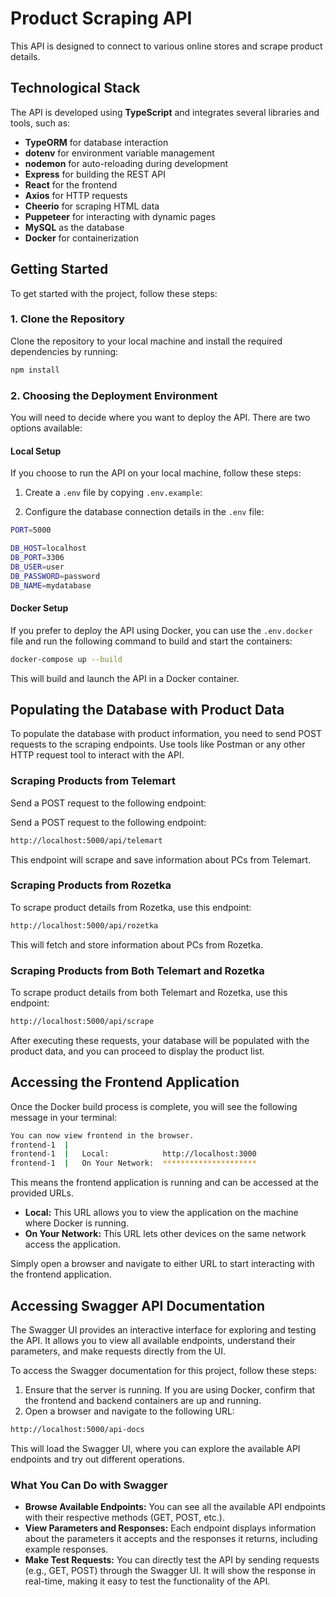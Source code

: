 # Product Scraping API

This API is designed to connect to various online stores and scrape product details.

## Technological Stack

The API is developed using **TypeScript** and integrates several libraries and tools, such as:

- **TypeORM** for database interaction
- **dotenv** for environment variable management
- **nodemon** for auto-reloading during development
- **Express** for building the REST API
- **React** for the frontend
- **Axios** for HTTP requests
- **Cheerio** for scraping HTML data
- **Puppeteer** for interacting with dynamic pages
- **MySQL** as the database
- **Docker** for containerization

## Getting Started

To get started with the project, follow these steps:

### 1. Clone the Repository

Clone the repository to your local machine and install the required dependencies by running:

```bash 
npm install
```

### 2. Choosing the Deployment Environment

You will need to decide where you want to deploy the API. There are two options available:

#### Local Setup

If you choose to run the API on your local machine, follow these steps:

1. Create a `.env` file by copying `.env.example`:

2. Configure the database connection details in the `.env` file:

```bash 
PORT=5000

DB_HOST=localhost
DB_PORT=3306 
DB_USER=user 
DB_PASSWORD=password 
DB_NAME=mydatabase
```
#### Docker Setup

If you prefer to deploy the API using Docker, you can use the `.env.docker` file and run the following command to build and start the containers:

```bash
docker-compose up --build
```

This will build and launch the API in a Docker container.

## Populating the Database with Product Data

To populate the database with product information, you need to send POST requests to the scraping endpoints. Use tools like Postman or any other HTTP request tool to interact with the API.

### Scraping Products from Telemart

Send a POST request to the following endpoint:

Send a POST request to the following endpoint:

```bash
http://localhost:5000/api/telemart
```

This endpoint will scrape and save information about PCs from Telemart.

### Scraping Products from Rozetka

To scrape product details from Rozetka, use this endpoint:

```bash
http://localhost:5000/api/rozetka
```

This will fetch and store information about PCs from Rozetka.

### Scraping Products from Both Telemart and Rozetka

To scrape product details from both Telemart and Rozetka, use this endpoint:

```bash
http://localhost:5000/api/scrape
```

After executing these requests, your database will be populated with the product data, and you can proceed to display the product list.

## Accessing the Frontend Application

Once the Docker build process is complete, you will see the following message in your terminal:

```bash
You can now view frontend in the browser.
frontend-1  |
frontend-1  |   Local:            http://localhost:3000
frontend-1  |   On Your Network:  *********************
```

This means the frontend application is running and can be accessed at the provided URLs.

- **Local:** This URL allows you to view the application on the machine where Docker is running.
- **On Your Network:** This URL lets other devices on the same network access the application.

Simply open a browser and navigate to either URL to start interacting with the frontend application.

## Accessing Swagger API Documentation

The Swagger UI provides an interactive interface for exploring and testing the API. It allows you to view all available endpoints, understand their parameters, and make requests directly from the UI.

To access the Swagger documentation for this project, follow these steps:

1. Ensure that the server is running. If you are using Docker, confirm that the frontend and backend containers are up and running.
2. Open a browser and navigate to the following URL:

```bash
http://localhost:5000/api-docs
```


This will load the Swagger UI, where you can explore the available API endpoints and try out different operations.

### What You Can Do with Swagger

- **Browse Available Endpoints:** You can see all the available API endpoints with their respective methods (GET, POST, etc.).
- **View Parameters and Responses:** Each endpoint displays information about the parameters it accepts and the responses it returns, including example responses.
- **Make Test Requests:** You can directly test the API by sending requests (e.g., GET, POST) through the Swagger UI. It will show the response in real-time, making it easy to test the functionality of the API.